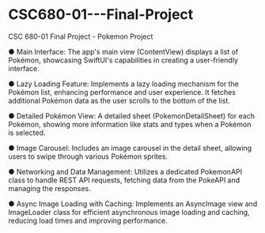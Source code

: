 # CSC680-01---Final-Project
CSC 680-01 Final Project - Pokemon Project

● Main Interface: The app's main view (ContentView) displays a list of
Pokémon, showcasing SwiftUI's capabilities in creating a user-friendly
interface.

● Lazy Loading Feature: Implements a lazy loading mechanism for the
Pokémon list, enhancing performance and user experience. It fetches
additional Pokémon data as the user scrolls to the bottom of the list.

● Detailed Pokémon View: A detailed sheet (PokemonDetailSheet) for each
Pokémon, showing more information like stats and types when a Pokémon
is selected.

● Image Carousel: Includes an image carousel in the detail sheet, allowing
users to swipe through various Pokémon sprites.

● Networking and Data Management: Utilizes a dedicated PokemonAPI
class to handle REST API requests, fetching data from the PokeAPI and
managing the responses.

● Async Image Loading with Caching: Implements an AsyncImage view
and ImageLoader class for efficient asynchronous image loading and
caching, reducing load times and improving performance.
